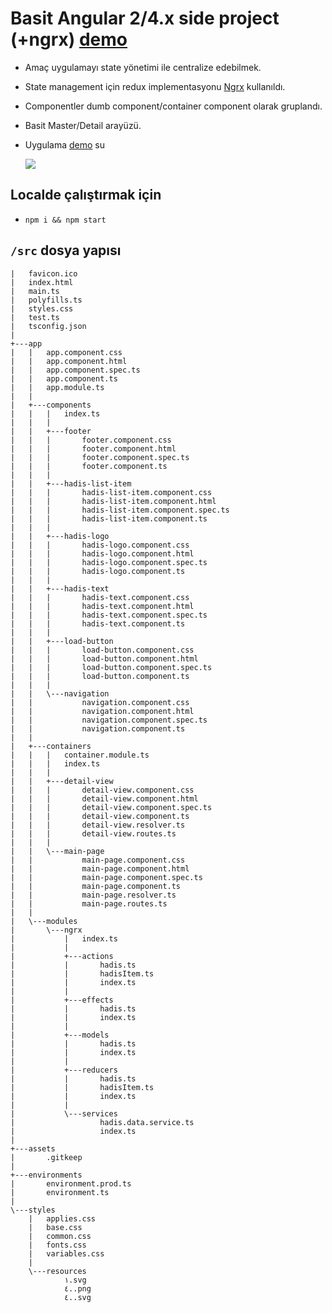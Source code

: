 # Basit Angular 2/4.x side project (+ngrx)  [demo](https://chauffer-mule-17011.netlify.com)
 - Amaç uygulamayı state yönetimi ile centralize edebilmek.
 - State management için redux implementasyonu  [Ngrx](https://github.com/ngrx) kullanıldı.
 - Componentler dumb component/container component olarak gruplandı.
 - Basit Master/Detail arayüzü.
 - Uygulama [demo](https://chauffer-mule-17011.netlify.com) su

   ![](https://github.com/musabyurtss/40hadis/blob/master/40hadis.gif)


## Localde çalıştırmak için
* `npm i && npm start`


## `/src` dosya yapısı
 
```
|   favicon.ico
|   index.html
|   main.ts
|   polyfills.ts
|   styles.css
|   test.ts
|   tsconfig.json
|
+---app
|   |   app.component.css
|   |   app.component.html
|   |   app.component.spec.ts
|   |   app.component.ts
|   |   app.module.ts
|   |
|   +---components
|   |   |   index.ts
|   |   |
|   |   +---footer
|   |   |       footer.component.css
|   |   |       footer.component.html
|   |   |       footer.component.spec.ts
|   |   |       footer.component.ts
|   |   |
|   |   +---hadis-list-item
|   |   |       hadis-list-item.component.css
|   |   |       hadis-list-item.component.html
|   |   |       hadis-list-item.component.spec.ts
|   |   |       hadis-list-item.component.ts
|   |   |
|   |   +---hadis-logo
|   |   |       hadis-logo.component.css
|   |   |       hadis-logo.component.html
|   |   |       hadis-logo.component.spec.ts
|   |   |       hadis-logo.component.ts
|   |   |
|   |   +---hadis-text
|   |   |       hadis-text.component.css
|   |   |       hadis-text.component.html
|   |   |       hadis-text.component.spec.ts
|   |   |       hadis-text.component.ts
|   |   |
|   |   +---load-button
|   |   |       load-button.component.css
|   |   |       load-button.component.html
|   |   |       load-button.component.spec.ts
|   |   |       load-button.component.ts
|   |   |
|   |   \---navigation
|   |           navigation.component.css
|   |           navigation.component.html
|   |           navigation.component.spec.ts
|   |           navigation.component.ts
|   |
|   +---containers
|   |   |   container.module.ts
|   |   |   index.ts
|   |   |
|   |   +---detail-view
|   |   |       detail-view.component.css
|   |   |       detail-view.component.html
|   |   |       detail-view.component.spec.ts
|   |   |       detail-view.component.ts
|   |   |       detail-view.resolver.ts
|   |   |       detail-view.routes.ts
|   |   |
|   |   \---main-page
|   |           main-page.component.css
|   |           main-page.component.html
|   |           main-page.component.spec.ts
|   |           main-page.component.ts
|   |           main-page.resolver.ts
|   |           main-page.routes.ts
|   |
|   \---modules
|       \---ngrx
|           |   index.ts
|           |
|           +---actions
|           |       hadis.ts
|           |       hadisItem.ts
|           |       index.ts
|           |
|           +---effects
|           |       hadis.ts
|           |       index.ts
|           |
|           +---models
|           |       hadis.ts
|           |       index.ts
|           |
|           +---reducers
|           |       hadis.ts
|           |       hadisItem.ts
|           |       index.ts
|           |
|           \---services
|                   hadis.data.service.ts
|                   index.ts
|
+---assets
|       .gitkeep
|
+---environments
|       environment.prod.ts
|       environment.ts
|
\---styles
    |   applies.css
    |   base.css
    |   common.css
    |   fonts.css
    |   variables.css
    |
    \---resources
            ١.svg
            ٤..png
            ٤..svg

```

